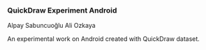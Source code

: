 ### QuickDraw Experiment Android

Alpay Sabuncuoğlu
Ali Ozkaya


An experimental work on Android created with QuickDraw dataset.